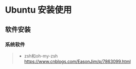 # Ubuntu 安装使用



## 软件安装

### 系统软件

> + zsh和oh-my-zsh  https://www.cnblogs.com/EasonJim/p/7863099.html


